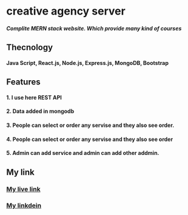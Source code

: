 # creative agency server
##### Complite MERN stack website. Which provide many kind of courses
## Thecnology
####  Java Script, React.js, Node.js, Express.js, MongoDB, Bootstrap                                              
## Features
#### 1. I use here REST API
#### 2. Data added in mongodb
#### 3. People can select or order any servise and they also see order.
#### 4. People can select or order any servise and they also see order
#### 5. Admin can add service and admin can add other addmin.
## My link
### [ My live link](https://creativ-agency.web.app/)
### [My linkdein](https://www.linkedin.com/in/mehedi-hassan-emran-70b4421ba/)
